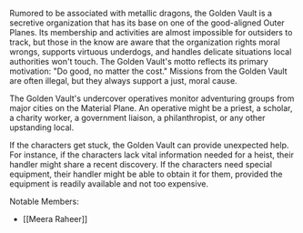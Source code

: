 Rumored to be associated with metallic dragons, the Golden Vault is a secretive organization that has its base on one of the good-aligned Outer Planes. Its membership and activities are almost impossible for outsiders to track, but those in the know are aware that the organization rights moral wrongs, supports virtuous underdogs, and handles delicate situations local authorities won't touch. The Golden Vault's motto reflects its primary motivation: "Do good, no matter the cost." Missions from the Golden Vault are often illegal, but they always support a just, moral cause.

The Golden Vault's undercover operatives monitor adventuring groups from major cities on the Material Plane. An operative might be a priest, a scholar, a charity worker, a government liaison, a philanthropist, or any other upstanding local.

If the characters get stuck, the Golden Vault can provide unexpected help. For instance, if the characters lack vital information needed for a heist, their handler might share a recent discovery. If the characters need special equipment, their handler might be able to obtain it for them, provided the equipment is readily available and not too expensive.

Notable Members:
* [[Meera Raheer]]